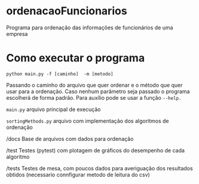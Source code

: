 # ordenacaoFuncionarios
Programa para ordenação das informações de funcionários de uma empresa

# Como executar o programa

 ``python main.py -f [caminho]  -m [metodo]``

Passando o caminho do arquivo que quer ordenar e o método que quer usar para a ordenação. 
Caso nenhum parâmetro seja passado o programa escolherá de forma padrão. 
Para auxílio pode se usar a função ``--help. ``


``main.py`` arquivo principal de execução

``sortingMethods.py`` arquivo com implementação dos algoritmos de ordenação 

/docs 
  Base de arquivos com dados para ordenação

/test
  Testes (pytest) com plotagem de gráficos do desempenho de cada algoritmo 

/tests 
  Testes de mesa, com poucos dados para averiguação dos resultados obtidos (necessario connfigurar metodo de leitura do csv)

